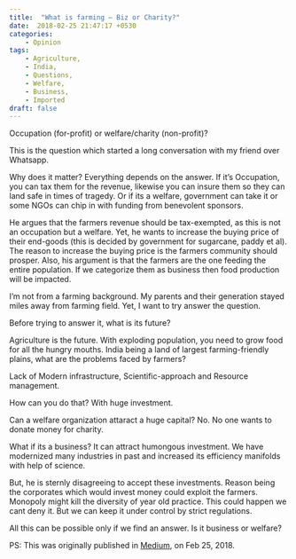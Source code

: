 ```yaml
---
title:  "What is farming — Biz or Charity?"
date:  2018-02-25 21:47:17 +0530
categories:
    - Opinion
tags:
    - Agriculture,
    - India,
    - Questions,
    - Welfare,
    - Business,
    - Imported
draft: false
---
```


Occupation (for-profit) or welfare/charity (non-profit)?

This is the question which started a long conversation with my friend over Whatsapp.

Why does it matter? Everything depends on the answer. If it’s Occupation, you can tax them for the revenue, likewise you can insure them so they can land safe in times of tragedy. Or if its a welfare, government can take it or some NGOs can chip in with funding from benevolent sponsors.

He argues that the farmers revenue should be tax-exempted, as this is not an occupation but a welfare. Yet, he wants to increase the buying price of their end-goods (this is decided by government for sugarcane, paddy et al). The reason to increase the buying price is the farmers community should prosper. Also, his argument is that the farmers are the one feeding the entire population. If we categorize them as business then food production will be impacted.

I’m not from a farming background. My parents and their generation stayed miles away from farming field. Yet, I want to try answer the question.

Before trying to answer it, what is its future?

Agriculture is the future. With exploding population, you need to grow food for all the hungry mouths. India being a land of largest farming-friendly plains, what are the problems faced by farmers?

Lack of Modern infrastructure, Scientific-approach and Resource management.

How can you do that? With huge investment.

Can a welfare organization attaract a huge capital? No. No one wants to donate money for charity.

What if its a business? It can attract humongous investment. We have modernized many industries in past and increased its efficiency manifolds with help of science.

But, he is sternly disagreeing to accept these investments. Reason being the corporates which would invest money could exploit the farmers. Monopoly might kill the diversity of year old practice. This could happen we cant deny it. But we can keep it under control by strict regulations.

All this can be possible only if we find an answer. Is it business or welfare?


PS: This was originally published in [Medium](https://medium.com/@dheepakg/what-is-farming-f186639f4d07), on Feb 25, 2018.
